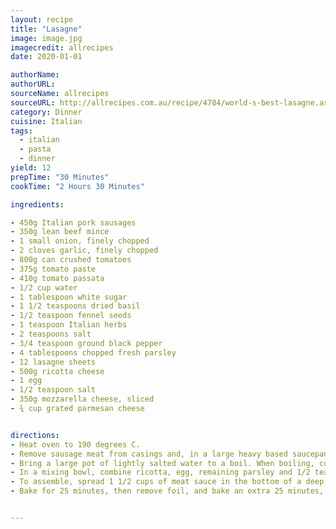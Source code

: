 ```yaml
---
layout: recipe
title: "Lasagne" 
image: image.jpg
imagecredit: allrecipes
date: 2020-01-01

authorName: 
authorURL: 
sourceName: allrecipes
sourceURL: http://allrecipes.com.au/recipe/4784/world-s-best-lasagne.aspx
category: Dinner 
cuisine: Italian 
tags:
  - italian
  - pasta
  - dinner
yield: 12
prepTime: "30 Minutes"
cookTime: "2 Hours 30 Minutes"

ingredients:

- 450g Italian pork sausages
- 350g lean beef mince
- 1 small onion, finely chopped
- 2 cloves garlic, finely chopped
- 800g can crushed tomatoes
- 375g tomato paste
- 410g tomato passata
- 1/2 cup water
- 1 tablespoon white sugar
- 1 1/2 teaspoons dried basil
- 1/2 teaspoon fennel seeds
- 1 teaspoon Italian herbs
- 2 teaspoons salt
- 3/4 teaspoon ground black pepper
- 4 tablespoons chopped fresh parsley
- 12 lasagne sheets
- 500g ricotta cheese
- 1 egg
- 1/2 teaspoon salt
- 350g mozzarella cheese, sliced
- ¾ cup grated parmesan cheese


directions:
- Heat oven to 190 degrees C.
- Remove sausage meat from casings and, in a large heavy based saucepan, cook the sausage meat, the mince, onion and garlic over a medium heat until meat is well browned. Stir in crushed tomatoes, tomato paste, passata and water. Season with sugar, basil, fennel seeds, Italian herbs, salt, pepper and half the chopped parsley. Simmer, covered, for about 1 1/2 hours, stirring occasionally.
- Bring a large pot of lightly salted water to a boil. When boiling, cook the lasagna sheets for 8 to 10 minutes, until al dente, then drain and rinse in cold water.
- In a mixing bowl, combine ricotta, egg, remaining parsley and 1/2 teaspoon salt.
- To assemble, spread 1 1/2 cups of meat sauce in the bottom of a deep, greased 23 x 33cm baking dish. Arrange 6 lasagne sheets lengthwise over meat sauce and spread with half of the ricotta mixture. Top with a third of the mozzarella slices. Spoon 1 1/2 cups meat sauce over mozzarella, and sprinkle with 1/4 cup parmesan cheese. Repeat layers, finishing with mozzarella and parmesan cheese and cover with foil. To prevent foil from sticking, either spray it with cooking spray, or make sure the foil does not touch the cheese.
- Bake for 25 minutes, then remove foil, and bake an extra 25 minutes, or until the cheese is golden-brown. Allow to cool for 15 minutes before serving.


---
```


